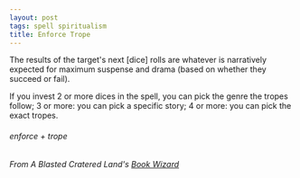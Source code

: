 ```yaml
---
layout: post
tags: spell spiritualism
title: Enforce Trope
---
```


The results of the target's next [dice] rolls are whatever is narratively expected for maximum suspense and drama (based on whether they succeed or fail). 

If you invest 2 or more dices in the spell, you can pick the genre the tropes follow; 3 or more: you can pick a specific story; 4 or more: you can pick the exact tropes.
 
###### enforce + trope
###### From A Blasted Cratered Land's [Book Wizard](https://crateredland.blogspot.com/2019/07/pay-your-late-fees-book-wizard.html)
